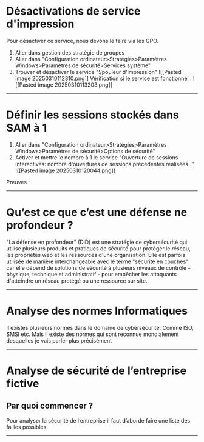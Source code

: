 # Désactivations de service d'impression
Pour désactiver ce service, nous devons le faire via les GPO.
1. Aller dans gestion des stratégie de groupes
2. Aller dans "Configuration ordinateur>Stratégies>Paramètres Windows>Paramètres de sécurité>Services système"
3. Trouver et désactiver le service "Spouleur d'impression"
![[Pasted image 20250310112310.png]]
Vérification si le service est fonctionnel : 
![[Pasted image 20250310113203.png]]

---
# Définir les sessions stockés dans SAM à 1
1. Aller dans "Configuration ordinateur>Stratégies>Paramètres Windows>Paramètres de sécurité>Options de sécurité"
2. Activer et mettre le nombre à 1 le service "Ouverture de sessions interactives: nombre d'ouvertures de sessions précédentes réalisées..."
![[Pasted image 20250310120044.png]]

Preuves : 


---
# Qu’est ce que c’est une défense ne profondeur ?
"La défense en profondeur" (DiD) est une stratégie de cybersécurité qui utilise plusieurs produits et pratiques de sécurité pour protéger le réseau, les propriétés web et les ressources d'une organisation. Elle est parfois utilisée de manière interchangeable avec le terme "sécurité en couches" car elle dépend de solutions de sécurité à plusieurs niveaux de contrôle - physique, technique et administratif - pour empêcher les attaquants d'atteindre un réseau protégé ou une ressource sur site.

---
# Analyse des normes Informatiques
Il existes plusieurs normes dans le domaine de cybersécurité. Comme ISO, SMSI etc. Mais il existe des normes qui sont reconnue mondialement desquelles je vais parler plus précisément

---
# Analyse de sécurité de l’entreprise fictive
## Par quoi commencer ?

Pour analyser la sécurité de l’entreprise il faut d’aborde faire une liste des failles possibles.

---